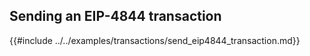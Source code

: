 ## Sending an EIP-4844 transaction

{{#include ../../examples/transactions/send_eip4844_transaction.md}}